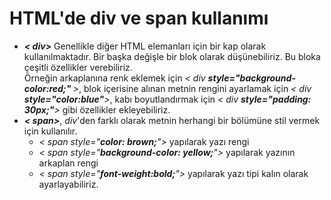 <h1>HTML'de div ve span kullanımı</h1>
<ul><li><b><i>< div></i></b> Genellikle diğer HTML elemanları için bir kap olarak kullanılmaktadır. Bir başka değişle bir blok olarak düşünebiliriz. Bu bloka çeşitli özellikler verebiliriz.<br>
Örneğin arkaplanına renk eklemek için <i>< div <b>style="background-color:red;" </b>></i>, blok içerisine alınan metnin rengini ayarlamak için <i>< div <b>style="color:blue"</b>></i>, kabı boyutlandırmak için <i>< div <b>style="padding: 30px;"</b>></i> gibi özellikler ekleyebiliriz.</li>
<li><b><i>< span></i></b>, <i>div</i>'den farklı olarak metnin herhangi bir bölümüne stil vermek için kullanılır.<br>
<ul>
<li><i>< span style="<b>color: brown;</b>"></i> yapılarak yazı rengi</li>
<li><i>< span style="<b>background-color: yellow;</b>"></i> yapılarak yazının arkaplan rengi</li>
<li><i>< span style="<b>font-weight:bold;</b>"></i> yapılarak yazı tipi kalın olarak ayarlayabiliriz. </li>
</ul>
 </li>
</ul>
